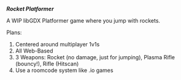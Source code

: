 _**Rocket Platformer**_

A WIP libGDX Platformer game where you jump with rockets.

Plans:

1. Centered around multiplayer 1v1s
2. All Web-Based
3. 3 Weapons: Rocket (no damage, just for jumping), Plasma Rifle (bouncy!), Rifle (Hitscan)
4. Use a roomcode system like .io games
